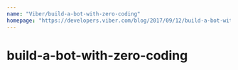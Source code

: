 ```yaml
---
name: "Viber/build-a-bot-with-zero-coding"
homepage: "https://developers.viber.com/blog/2017/09/12/build-a-bot-with-zero-coding"
---
```

# build-a-bot-with-zero-coding
